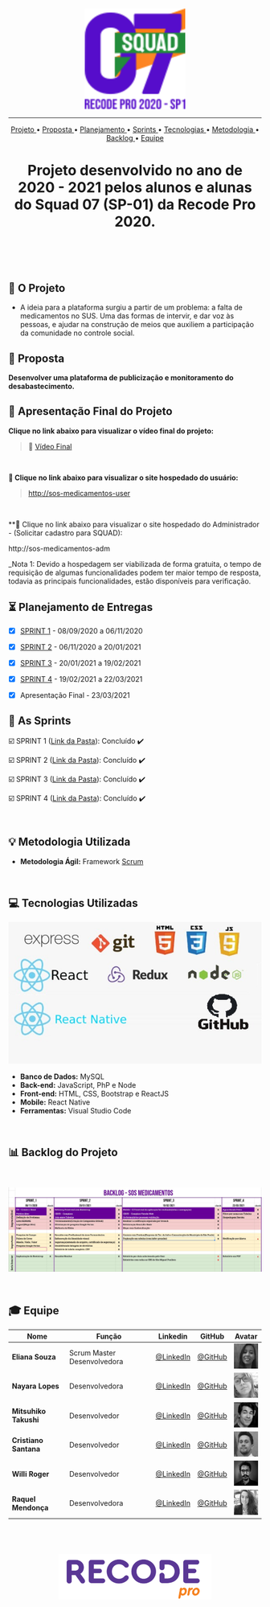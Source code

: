 <br>

<p align="center">
      <img src="/Imagens_Geral/logo_squad.png" width="200" height="200">
<p align="center">

<hr>

<p align="center">
  <a href ="#rocket-o-projeto"> Projeto </a>  • 
  <a href ="#dart-proposta"> Proposta </a>  • 
  <a href ="#hourglass_flowing_sand-planejamento-de-entregas"> Planejamento </a>  • 
  <a href ="#calendar-as-sprints"> Sprints </a>  • 
  <a href ="#computer-tecnologias-utilizadas"> Tecnologias </a>  • 
  <a href ="#bulb-metodologia-utilizada"> Metodologia </a>  • 
  <a href ="#bar_chart-backlog-do-projeto"> Backlog </a>  •
  <a href ="#mortar_board-equipe"> Equipe </a> 
</p>

<h1 align="center">
  Projeto desenvolvido no ano de 2020 - 2021 pelos alunos e alunas do Squad 07 (SP-01) da Recode Pro 2020.
<h1 align="center">
<br>

## :rocket: O Projeto
 * A ideia para a plataforma surgiu a partir de um problema: a falta de medicamentos no SUS. Uma das formas de intervir, e dar voz às pessoas, e ajudar na construção de meios que auxiliem a participação da comunidade no controle social.

## :dart: Proposta
 **Desenvolver uma plataforma de publicização e monitoramento do desabastecimento.**

## :camera_flash: Apresentação Final do Projeto

**Clique no link abaixo para visualizar o vídeo final do projeto:**  
> :movie_camera: [Vídeo Final](https://www.youtube.com/watch?v=cWM9avianpg&feature=youtu.be)

<br>


**:link: Clique no link abaixo para visualizar o site hospedado do usuário:**
>  [http://sos-medicamentos-user](https://sos-medicamentos-user.herokuapp.com/)

<br>

**:link: Clique no link abaixo para visualizar o site hospedado do Administrador - (Solicitar cadastro para SQUAD):

http://sos-medicamentos-adm

_Nota 1:  Devido a hospedagem ser viabilizada de forma gratuita, o tempo de requisição de algumas funcionalidades podem ter maior tempo de resposta, todavia as principais funcionalidades, estão disponíveis para verificação.



 
 ## :hourglass_flowing_sand: Planejamento de Entregas

- [x] [SPRINT 1](https://github.com/Squad007/Projeto_Squad07/tree/main/SPRINT_01) - 08/09/2020 a 06/11/2020

- [x] [SPRINT 2](https://github.com/Squad007/Projeto_Squad07/tree/main/SPRINT_02) - 06/11/2020 a 20/01/2021

- [x] [SPRINT 3](https://github.com/Squad007/Projeto_Squad07/tree/main/SPRINT_03) - 20/01/2021 a 19/02/2021

- [x] [SPRINT 4](https://github.com/Squad007/Projeto_Squad07/tree/main/SPRINT_04) - 19/02/2021 a 22/03/2021

- [x] Apresentação Final - 23/03/2021



## :calendar: As Sprints

☑️ SPRINT 1 ([Link da Pasta](https://github.com/Squad007/Projeto_Squad07/tree/main/SPRINT_01)): Concluído :heavy_check_mark:

☑️ SPRINT 2 ([Link da Pasta](https://github.com/Squad007/Projeto_Squad07/tree/main/SPRINT_02)): Concluído :heavy_check_mark:

☑️ SPRINT 3 ([Link da Pasta](https://github.com/Squad007/Projeto_Squad07/tree/main/SPRINT_03)): Concluído :heavy_check_mark:

☑️ SPRINT 4 ([Link da Pasta](https://github.com/Squad007/Projeto_Squad07/tree/main/SPRINT_04)): Concluído :heavy_check_mark:

<br>

## :bulb: Metodologia Utilizada

* **Metodologia Ágil:** Framework [Scrum](https://www.desenvolvimentoagil.com.br/scrum/)

<br>

## :computer: Tecnologias Utilizadas

<p align="center">
      <img src="/Imagens_Geral/tech.jpeg" >
      
<p align="center">

* **Banco de Dados:** MySQL
* **Back-end:** JavaScript, PhP e Node
* **Front-end:** HTML, CSS, Bootstrap e ReactJS
* **Mobile:** React Native
* **Ferramentas:** Visual Studio Code

<br>

## :bar_chart: Backlog do Projeto

<br>

<p align="center">
      <img src="/Imagens_Geral/Backlog.jpeg" >
<p align="center">
</p>
<br>

## :mortar_board: Equipe 

|Nome|Função|Linkedin|GitHub|Avatar|
| -------- |-------- |-------- |-------- |-------- |
|**Eliana Souza**|Scrum Master Desenvolvedora|[@LinkedIn](https://www.linkedin.com/in/eliana-souzarr/)|[@GitHub](https://github.com/Elianars)|<img src = "/SPRINT_02/img/eliana.jpg" width="50" height="50"/>|
|**Nayara Lopes**|Desenvolvedora| [@LinkedIn](https://www.linkedin.com/in/nayara-suelen-382420137/)|[@GitHub](https://github.com/NayDev)|<img src = "/SPRINT_02/img/nay.jpg" width="50" height="50"/>|
|**Mitsuhiko Takushi**|Desenvolvedor| [@LinkedIn](https://www.linkedin.com/in/mitsuhiko/)|[@GitHub](https://github.com/matsuboshi)|<img src = "/SPRINT_02/img/mit.jpg" width="50" height="50"/>|
|**Cristiano Santana**|Desenvolvedor| [@LinkedIn](https://www.linkedin.com/in/cristiano-souza-santana-b3011a119/)|[@GitHub](https://github.com/CristianoSantan)|<img src = "/SPRINT_02/img/cris.jpg" width="50" height="50"/>|
|**Willi Roger**|Desenvolvedor| [@LinkedIn](https://www.linkedin.com/in/williroger/)|[@GitHub](https://github.com/williroger)|<img src = "/SPRINT_02/img/roger.jpg" width="50" height="50"/>|
|**Raquel Mendonça**|Desenvolvedora| [@LinkedIn](https://www.linkedin.com/in/raquel-mendon%C3%A7a-944254108/)|[@GitHub](https://github.com/raquelmendoncah)|<img src = "/SPRINT_02/img/raquel.jpg" width="50" height="50"/>|

   

<br>

 <h1 align="center"> <img src = "/Imagens_Geral/recode.png" height="90" /></h1>
